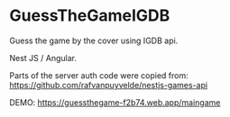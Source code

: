 # GuessTheGameIGDB
Guess the game by the cover using IGDB api.

Nest JS / Angular.


Parts of the server auth code were copied from: 
https://github.com/rafvanpuyvelde/nestjs-games-api

DEMO:
https://guessthegame-f2b74.web.app/maingame
